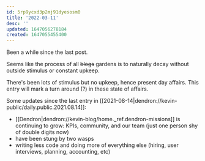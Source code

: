 ```yaml
---
id: 5rp9ycxd3p2mj91dyesosm0
title: '2022-03-11'
desc: ''
updated: 1647056278184
created: 1647055455400
---
```


Been a while since the last post. 

Seems like the process of all ~~blogs~~ gardens is to naturally decay without outside stimulus or constant upkeep. 

There's been lots of stimulus but no upkeep, hence present day affairs. This entry will mark a turn around (?) in these state of affairs. 

Some updates since the last entry in [[2021-08-14|dendron://kevin-public/daily.public.2021.08.14]]:

- [[Dendron|dendron://kevin-blog/home._ref.dendron-missions]] is continuing to grow: KPIs, community, and our team (just one person shy of double digits now)
- have been stung by two wasps
- writing less code and doing more of everything else (hiring, user interviews, planning, accounting, etc)